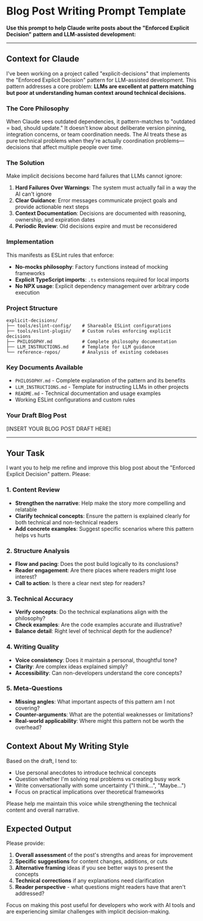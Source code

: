 # Blog Post Writing Prompt Template

**Use this prompt to help Claude write posts about the "Enforced Explicit Decision" pattern and LLM-assisted development:**

---

## Context for Claude

I've been working on a project called "explicit-decisions" that implements the "Enforced Explicit Decision" pattern for LLM-assisted development. This pattern addresses a core problem: **LLMs are excellent at pattern matching but poor at understanding human context around technical decisions.**

### The Core Philosophy

When Claude sees outdated dependencies, it pattern-matches to "outdated = bad, should update." It doesn't know about deliberate version pinning, integration concerns, or team coordination needs. The AI treats these as pure technical problems when they're actually coordination problems—decisions that affect multiple people over time.

### The Solution

Make implicit decisions become hard failures that LLMs cannot ignore:

1. **Hard Failures Over Warnings**: The system must actually fail in a way the AI can't ignore
2. **Clear Guidance**: Error messages communicate project goals and provide actionable next steps
3. **Context Documentation**: Decisions are documented with reasoning, ownership, and expiration dates
4. **Periodic Review**: Old decisions expire and must be reconsidered

### Implementation

This manifests as ESLint rules that enforce:

- **No-mocks philosophy**: Factory functions instead of mocking frameworks
- **Explicit TypeScript imports**: `.ts` extensions required for local imports  
- **No NPX usage**: Explicit dependency management over arbitrary code execution

### Project Structure

```
explicit-decisions/
├── tools/eslint-config/    # Shareable ESLint configurations
├── tools/eslint-plugin/    # Custom rules enforcing explicit decisions
├── PHILOSOPHY.md           # Complete philosophy documentation
├── LLM_INSTRUCTIONS.md     # Template for LLM guidance
└── reference-repos/        # Analysis of existing codebases
```

### Key Documents Available

- `PHILOSOPHY.md` - Complete explanation of the pattern and its benefits
- `LLM_INSTRUCTIONS.md` - Template for instructing LLMs in other projects
- `README.md` - Technical documentation and usage examples
- Working ESLint configurations and custom rules

### Your Draft Blog Post

[INSERT YOUR BLOG POST DRAFT HERE]

---

## Your Task

I want you to help me refine and improve this blog post about the "Enforced Explicit Decision" pattern. Please:

### 1. Content Review
- **Strengthen the narrative**: Help make the story more compelling and relatable
- **Clarify technical concepts**: Ensure the pattern is explained clearly for both technical and non-technical readers
- **Add concrete examples**: Suggest specific scenarios where this pattern helps vs hurts

### 2. Structure Analysis
- **Flow and pacing**: Does the post build logically to its conclusions?
- **Reader engagement**: Are there places where readers might lose interest?
- **Call to action**: Is there a clear next step for readers?

### 3. Technical Accuracy
- **Verify concepts**: Do the technical explanations align with the philosophy?
- **Check examples**: Are the code examples accurate and illustrative?
- **Balance detail**: Right level of technical depth for the audience?

### 4. Writing Quality
- **Voice consistency**: Does it maintain a personal, thoughtful tone?
- **Clarity**: Are complex ideas explained simply?
- **Accessibility**: Can non-developers understand the core concepts?

### 5. Meta-Questions
- **Missing angles**: What important aspects of this pattern am I not covering?
- **Counter-arguments**: What are the potential weaknesses or limitations?
- **Real-world applicability**: Where might this pattern not be worth the overhead?

## Context About My Writing Style

Based on the draft, I tend to:
- Use personal anecdotes to introduce technical concepts
- Question whether I'm solving real problems vs creating busy work
- Write conversationally with some uncertainty ("I think...", "Maybe...")
- Focus on practical implications over theoretical frameworks

Please help me maintain this voice while strengthening the technical content and overall narrative.

## Expected Output

Please provide:

1. **Overall assessment** of the post's strengths and areas for improvement
2. **Specific suggestions** for content changes, additions, or cuts
3. **Alternative framing** ideas if you see better ways to present the concepts
4. **Technical corrections** if any explanations need clarification
5. **Reader perspective** - what questions might readers have that aren't addressed?

Focus on making this post useful for developers who work with AI tools and are experiencing similar challenges with implicit decision-making.